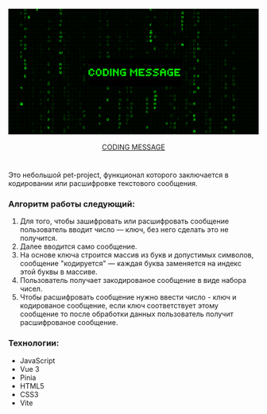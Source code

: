 <p align="center">
  <img src="src/assets/demo.gif" width="700" alt="demo">
</p>

<p align="center">
  <a href='https://alexxxwhiteee.github.io/codingmessage/' title="link" target="_blank">CODING MESSAGE</a>
</p>

#

Это небольшой pet-project, функционал которого заключается в кодировании или расшифровке текстового сообщения.

### Алгоритм работы следующий:
1. Для того, чтобы зашифровать или расшифровать сообщение пользователь вводит число — ключ, без него сделать это не получится.
2. Далее вводится само сообщение.
3. На основе ключа строится массив из букв и допустимых символов, сообщение "кодируется" — каждая буква заменяется на индекс этой буквы в массиве.
4. Пользователь получает закодированое сообщение в виде набора чисел.
5. Чтобы расшифровать сообщение нужно ввести число - ключ и кодированое сообщение, если ключ соответствует этому сообщение то после обработки данных пользователь получит расшифрованое сообщение.

### Технологии:
- JavaScript
- Vue 3
- Pinia
- HTML5
- CSS3
- Vite